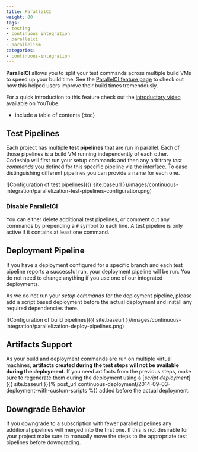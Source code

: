 ```yaml
---
title: ParallelCI
weight: 80
tags:
- testing
- continuous integration
- parallelci
- parallelism
categories:
- continuous-integration
---
```


**ParallelCI** allows you to split your test commands across multiple build VMs to speed up your build time. See the [ParallelCI feature page](http://codeship.com/features/parallelci) to check out how this helped users improve their build times tremendously.

For a quick introduction to this feature check out the [introductory video](https://www.youtube.com/watch?v=E7ujcuGtRjo) available on YouTube.

* include a table of contents
{:toc}

## Test Pipelines
Each project has multiple **test pipelines** that are run in parallel. Each of those pipelines is a build VM running independently of each other. Codeship will first run your setup commands and then any arbitrary _test commands_ you defined for this specific pipeline via the interface. To ease distinguishing different pipelines you can provide a name for each one.

![Configuration of test pipelines]({{ site.baseurl }}/images/continuous-integration/parallelization-test-pipelines-configuration.png)

### Disable ParallelCI
You can either delete additional test pipelines, or comment out any commands by prepending a `#` symbol to each line. A test pipeline is only active if it contains at least one command.

## Deployment Pipeline
If you have a deployment configured for a specific branch and each test pipeline reports a successful run, your deployment pipeline will be run. You do not need to change anything if you use one of our integrated deployments.

As we do not run your _setup commands_ for the deployment pipeline, please add a script based deployment before the actual deployment and install any required dependencies there.

![Configuration of build pipelines]({{ site.baseurl }}/images/continuous-integration/parallelization-deploy-pipelines.png)

## Artifacts Support
As your build and deployment commands are run on multiple virtual machines, **artifacts created during the test steps will not be available during the deployment**. If you need artifacts from the previous steps, make sure to regenerate them during the deployment using a [_script deployment_]({{ site.baseurl }}{% post_url continuous-deployment/2014-09-03-deployment-with-custom-scripts %}) added before the actual deployment.

## Downgrade Behavior
If you downgrade to a subscription with fewer parallel pipelines any additional pipelines will merged into the first one. If this is not desirable for your project make sure to manually move the steps to the appropriate test pipelines before downgrading.
